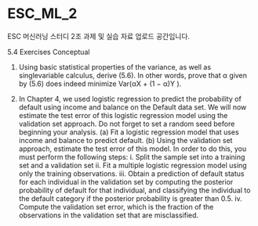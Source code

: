 # ESC_ML_2
ESC 머신러닝 스터디 2조 과제 및 실습 자료 업로드 공간입니다.

5.4 Exercises
Conceptual
1. Using basic statistical properties of the variance, as well as singlevariable
calculus, derive (5.6). In other words, prove that α given by
(5.6) does indeed minimize Var(αX + (1 − α)Y ).

5. In Chapter 4, we used logistic regression to predict the probability of
default using income and balance on the Default data set. We will
now estimate the test error of this logistic regression model using the
validation set approach. Do not forget to set a random seed before
beginning your analysis.
(a) Fit a logistic regression model that uses income and balance to
predict default.
(b) Using the validation set approach, estimate the test error of this
model. In order to do this, you must perform the following steps:
i. Split the sample set into a training set and a validation set
ii. Fit a multiple logistic regression model using only the training
observations.
iii. Obtain a prediction of default status for each individual in
the validation set by computing the posterior probability of
default for that individual, and classifying the individual to
the default category if the posterior probability is greater
than 0.5.
iv. Compute the validation set error, which is the fraction of
the observations in the validation set that are misclassified.
